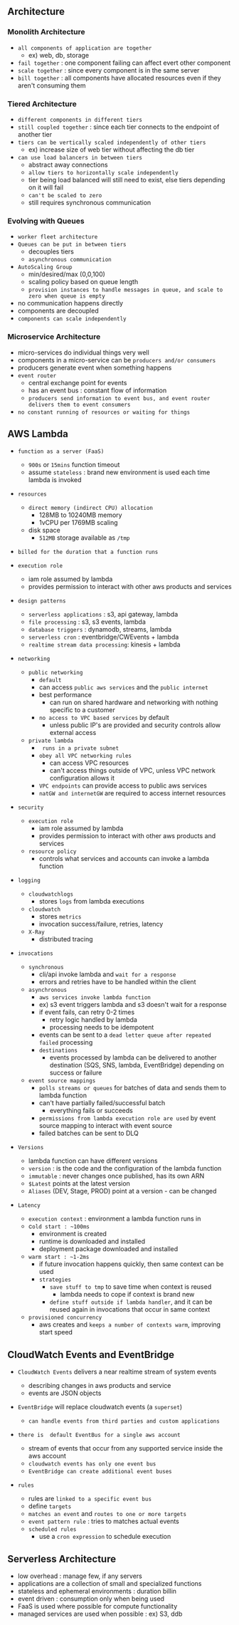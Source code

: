 ## Architecture

### Monolith Architecture

- `all components of application are together`
  - ex) web, db, storage
- `fail together` : one component failing can affect evert other component
- `scale together` : since every component is in the same server
- `bill together` : all components have allocated resources even if they aren't consuming them

### Tiered Architecture

- `different components in different tiers`
- `still coupled together` : since each tier connects to the endpoint of another tier
- `tiers can be vertically scaled independently of other tiers`
  - ex) increase size of web tier without affecting the db tier
- `can use load balancers in between tiers`
  - abstract away connections
  - `allow tiers to horizontally scale independently`
  - tier being load balanced will still need to exist, else tiers depending on it will fail
  - `can't be scaled to zero`
  - still requires synchronous communication

### Evolving with Queues

- `worker fleet architecture`
- `Queues can be put in between tiers`
  - decouples tiers
  - `asynchronous communication`
- `AutoScaling Group`
  - min/desired/max (0,0,100)
  - scaling policy based on queue length
  - `provision instances to handle messages in queue, and scale to zero when queue is empty`
- no communication happens directly
- components are decoupled
- `components can scale independently`

### Microservice Architecture

- micro-services do individual things very well
- components in a micro-service can be `producers and/or consumers`
- producers generate event when something happens
- `event router`
  - central exchange point for events
  - has an event bus : constant flow of information
  - `producers send information to event bus, and event router delivers them to event consumers`
- `no constant running of resources or waiting for things`

## AWS Lambda

- `function as a server (FaaS)`
  - `900s` or `15mins` function timeout
  - assume `stateless` : brand new environment is used each time lambda is invoked

- `resources`
  - `direct memory (indirect CPU) allocation`
    - 128MB to 10240MB memory
    - 1vCPU per 1769MB scaling
  - disk space
    - `512MB` storage available as `/tmp`

- `billed for the duration that a function runs`

- `execution role`
  - iam role assumed by lambda
  - provides permission to interact with other aws products and services

- `design patterns`
  - `serverless applications` : s3, api gateway, lambda
  - `file processing` : s3, s3 events, lambda
  - `database triggers` : dynamodb, streams, lambda
  - `serverless cron` : eventbridge/CWEvents + lambda
  - `realtime stream data processing`: kinesis + lambda

- `networking`
  - `public networking`
    - `default`
    - can access `public aws services` and the `public internet`
    - best performance
      - can run on shared hardware and networking with nothing specific to a customer
    - `no access to VPC based services` by default
      - unless public IP's are provided and security controls allow external access
  - `private lambda`
    - ` runs in a private subnet`
    - `obey all VPC networking rules`
      - can access VPC resources
      - can't access things outside of VPC, unless VPC network configuration allows it
    - `VPC endpoints` can provide access to public aws services
    - `natGW and internetGW` are required to access internet resources
    
- `security`
  - `execution role`
    - iam role assumed by lambda
    - provides permission to interact with other aws products and services
  - `resource policy`
    - controls what services and accounts can invoke a lambda function

- `logging`
  - `cloudwatchlogs`
    - stores `logs` from lambda executions
  - `cloudwatch`
    - stores `metrics`
    - invocation success/failure, retries, latency
  - `X-Ray`
    - distributed tracing

- `invocations`
  - `synchronous`
    - cli/api invoke lambda and `wait for a response`
    - errors and retries have to be handled within the client
  - `asynchronous`
    - `aws services invoke lambda function`
    - ex) s3 event triggers lambda and s3 doesn't wait for a response
    - if event fails, can retry 0-2 times
      - retry logic handled by lambda
      - processing needs to be idempotent 
    - events can be sent to a `dead letter queue after repeated failed` processing
    - `destinations`
      - events processed by lambda can be delivered to another destination (SQS, SNS, lambda, EventBridge) depending on success or failure
  - `event source mappings`
    - `polls streams or queues` for batches of data and sends them to lambda function
    - can't have partially failed/successful batch
      - everything fails or succeeds
    - `permissions from lambda execution role are used` by event source mapping to interact with event source
    - failed batches can be sent to DLQ

- `Versions`
  - lambda function can have different versions
  - `version` : is the code and the configuration of the lambda function
  - `immutable` : never changes once published, has its own ARN
  - `$Latest` points at the latest version
  - `Aliases` (DEV, Stage, PROD) point at a version - can be changed

- `Latency`
  - `execution context` : environment a lambda function runs in
  - c`old start : ~100ms`
    - environment is created
    - runtime is downloaded and installed
    - deployment package downloaded and installed
  - `warm start : ~1-2ms`
    - if future invocation happens quickly, then same context can be used
    - `strategies`
      - `save stuff to tmp` to save time when context is reused
        - lambda needs to cope if context is brand new
      - `define stuff outside if lambda handler`, and it can be reused again in invocations that occur in same context
  - `provisioned concurrency`
    - aws creates and `keeps a number of contexts warm`, improving start speed

## CloudWatch Events and EventBridge

- `CloudWatch Events` delivers a near realtime stream of system events
  -  describing changes in aws products and service
  -  events are JSON objects
- `EventBridge` will replace cloudwatch events (a `superset`)
  - `can handle events from third parties and custom applications`


- `there is  default EventBus for a single aws account`
  - stream of events that occur from any supported service inside the aws account
  - `cloudwatch events has only one event bus`
  - `EventBridge can create additional event buses`

- `rules`
  - rules are `linked to a specific event bus`
  - define `targets`
  - `matches an event` and `routes to one or more targets`
  - `event pattern rule` : tries to matches actual events
  - `scheduled rules`
    - use a `cron expression` to schedule execution

## Serverless Architecture

- low overhead : manage few, if any servers
- applications are a collection of small and specialized functions
- stateless and ephemeral environments : duration billin
- event driven : consumption only when being used
- FaaS is used where possible for compute functionality
- managed services are used when possible : ex) S3, ddb
